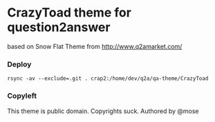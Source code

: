 CrazyToad theme for question2answer
=====================================

based on Snow Flat Theme from http://www.q2amarket.com/

### Deploy

`rsync -av --exclude=.git . crap2:/home/dev/q2a/qa-theme/CrazyToad`

### Copyleft
This theme is public domain. Copyrights suck. Authored by @mose
